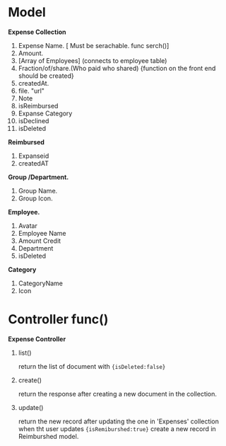 # Model

**Expense Collection**
1. Expense Name. [ Must be serachable. func serch()]
1.  Amount.
1.  [Array of Employees]  (connects to employee table)
1.  Fraction/of/share.(Who paid who shared) {function  on the front end should be created}          
1.  createdAt.
1. file. "url"
1. Note
1. isReimbursed
1. Expanse Category
1. isDeclined
1. isDeleted
<!-- >>> Group./Department(ALready present in employeeidsarray above) -->
<!-- >>> expense icon -->


**Reimbursed**
1. Expanseid
1. createdAT

**Group /Department.**
1. Group Name.
1. Group Icon.

**Employee.**
1. Avatar 
1. Employee Name
1. Amount Credit
1. Department
1. isDeleted

**Category**

1. CategoryName
1. Icon


# Controller func()

**Expense Controller**

1. list()

      return the list of document with ```{isDeleted:false}``` 
2. create()

   return the response after creating a new document in the collection.
3. update()

   return the new record after updating the one in 'Expenses' collection  
   when tht user updates ```{isRemiburshed:true}``` create a new record in Reimburshed model.


